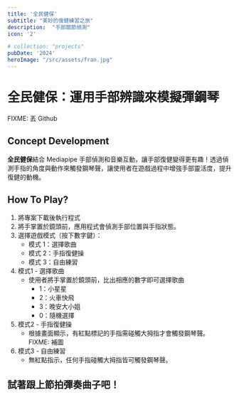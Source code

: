 ```yaml
---
title: '全民健保'
subtitle: "美妙的復健練習之旅"
description:  "手部關節偵測"
icon: '2'

# collection: "projects"
pubDate: '2024'
heroImage: "/src/assets/fran.jpg"
---
```


# 全民健保：運用手部辨識來模擬彈鋼琴
FIXME: 丟 Github
## Concept Development
**全民健保**結合 Mediapipe 手部偵測和音樂互動，讓手部復健變得更有趣！透過偵測手指的角度與動作來觸發鋼琴聲，讓使用者在遊戲過程中增強手部靈活度，提升復健的動機。


## How To Play?
1. 將專案下載後執行程式
2. 將手掌置於鏡頭前，應用程式會偵測手部位置與手指狀態。
3. 選擇遊戲模式（按下數字鍵）：
    - 模式 1：選擇歌曲
    - 模式 2：手指復健操
    - 模式 3：自由練習
4. 模式1 - 選擇歌曲
    - 使用者將手掌置於鏡頭前，比出相應的數字即可選擇歌曲
        - 1：小星星
        - 2：火車快飛
        - 3：晚安大小姐
        - 0：隨機選擇
5. 模式2 - 手指復健操
    - 根據畫面顯示，有紅點標記的手指需碰觸大拇指才會觸發鋼琴聲。
    FIXME: 補圖
6. 模式3 - 自由練習
    - 無紅點指示，任何手指碰觸大拇指皆可觸發鋼琴聲。
## 試著跟上節拍彈奏曲子吧！